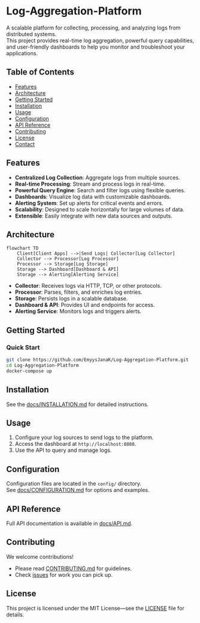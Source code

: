 # Log-Aggregation-Platform

A scalable platform for collecting, processing, and analyzing logs from distributed systems.  
This project provides real-time log aggregation, powerful query capabilities, and user-friendly dashboards to help you monitor and troubleshoot your applications.

## Table of Contents

- [Features](#features)
- [Architecture](#architecture)
- [Getting Started](#getting-started)
- [Installation](#installation)
- [Usage](#usage)
- [Configuration](#configuration)
- [API Reference](#api-reference)
- [Contributing](#contributing)
- [License](#license)
- [Contact](#contact)

## Features

- **Centralized Log Collection**: Aggregate logs from multiple sources.
- **Real-time Processing**: Stream and process logs in real-time.
- **Powerful Query Engine**: Search and filter logs using flexible queries.
- **Dashboards**: Visualize log data with customizable dashboards.
- **Alerting System**: Set up alerts for critical events and errors.
- **Scalability**: Designed to scale horizontally for large volumes of data.
- **Extensible**: Easily integrate with new data sources and outputs.

## Architecture

```mermaid
flowchart TD
    Client[Client Apps] -->|Send Logs| Collector[Log Collector]
    Collector --> Processor[Log Processor]
    Processor --> Storage[Log Storage]
    Storage --> Dashboard[Dashboard & API]
    Storage --> Alerting[Alerting Service]
```

- **Collector**: Receives logs via HTTP, TCP, or other protocols.
- **Processor**: Parses, filters, and enriches log entries.
- **Storage**: Persists logs in a scalable database.
- **Dashboard & API**: Provides UI and endpoints for access.
- **Alerting Service**: Monitors logs and triggers alerts.

## Getting Started

### Quick Start

```bash
git clone https://github.com/EmyysJanaK/Log-Aggregation-Platform.git
cd Log-Aggregation-Platform
docker-compose up
```

## Installation

See the [docs/INSTALLATION.md](docs/INSTALLATION.md) for detailed instructions.

## Usage

1. Configure your log sources to send logs to the platform.
2. Access the dashboard at `http://localhost:8080`.
3. Use the API to query and manage logs.

## Configuration

Configuration files are located in the `config/` directory.  
See [docs/CONFIGURATION.md](docs/CONFIGURATION.md) for options and examples.

## API Reference

Full API documentation is available in [docs/API.md](docs/API.md).

## Contributing

We welcome contributions!

- Please read [CONTRIBUTING.md](CONTRIBUTING.md) for guidelines.
- Check [issues](https://github.com/EmyysJanaK/Log-Aggregation-Platform/issues) for work you can pick up.

## License

This project is licensed under the MIT License—see the [LICENSE](LICENSE) file for details.


